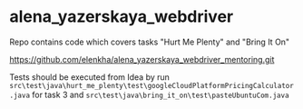 # alena_yazerskaya_webdriver
Repo contains code which covers tasks "Hurt Me Plenty" and "Bring It On"

https://github.com/elenkha/alena_yazerskaya_webdriver_mentoring.git

Tests should be executed from Idea by run
`src\test\java\hurt_me_plenty\test\googleCloudPlatformPricingCalculator.java` for task 3 and 
`src\test\java\bring_it_on\test\pasteUbuntuCom.java`
